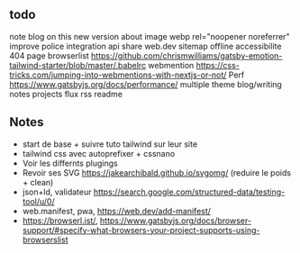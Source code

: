 ## todo

note blog on this new version
about
image webp
rel="noopener noreferrer"
improve police integration
api share web.dev
sitemap
offline
accessibilite
404 page
browserlist https://github.com/chrismwilliams/gatsby-emotion-tailwind-starter/blob/master/.babelrc
webmention https://css-tricks.com/jumping-into-webmentions-with-nextjs-or-not/
Perf https://www.gatsbyjs.org/docs/performance/
multiple theme
blog/writing
notes
projects
flux rss
readme

## Notes

-   start de base + suivre tuto tailwind sur leur site
-   tailwind css avec autoprefixer + cssnano
-   Voir les differnts plugings
-   Revoir ses SVG https://jakearchibald.github.io/svgomg/ (reduire le poids + clean)
-   json+ld, validateur https://search.google.com/structured-data/testing-tool/u/0/
-   web.manifest, pwa, https://web.dev/add-manifest/
-   https://browserl.ist/, https://www.gatsbyjs.org/docs/browser-support/#specify-what-browsers-your-project-supports-using-browserslist
